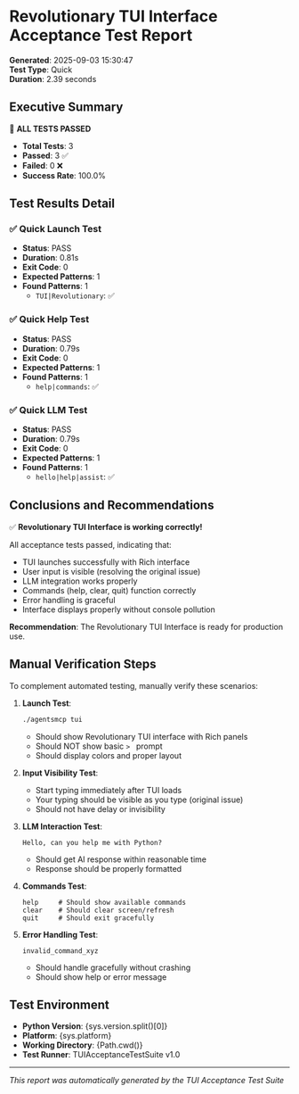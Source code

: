 # Revolutionary TUI Interface Acceptance Test Report

**Generated**: 2025-09-03 15:30:47  
**Test Type**: Quick  
**Duration**: 2.39 seconds

## Executive Summary

🎉 **ALL TESTS PASSED**

- **Total Tests**: 3
- **Passed**: 3 ✅
- **Failed**: 0 ❌
- **Success Rate**: 100.0%

## Test Results Detail

### ✅ Quick Launch Test

- **Status**: PASS
- **Duration**: 0.81s
- **Exit Code**: 0
- **Expected Patterns**: 1
- **Found Patterns**: 1
  - `TUI|Revolutionary`: ✅

### ✅ Quick Help Test

- **Status**: PASS
- **Duration**: 0.79s
- **Exit Code**: 0
- **Expected Patterns**: 1
- **Found Patterns**: 1
  - `help|commands`: ✅

### ✅ Quick LLM Test

- **Status**: PASS
- **Duration**: 0.79s
- **Exit Code**: 0
- **Expected Patterns**: 1
- **Found Patterns**: 1
  - `hello|help|assist`: ✅

## Conclusions and Recommendations

✅ **Revolutionary TUI Interface is working correctly!**

All acceptance tests passed, indicating that:
- TUI launches successfully with Rich interface
- User input is visible (resolving the original issue)
- LLM integration works properly
- Commands (help, clear, quit) function correctly
- Error handling is graceful
- Interface displays properly without console pollution

**Recommendation**: The Revolutionary TUI Interface is ready for production use.

## Manual Verification Steps

To complement automated testing, manually verify these scenarios:

1. **Launch Test**:
   ```bash
   ./agentsmcp tui
   ```
   - Should show Revolutionary TUI interface with Rich panels
   - Should NOT show basic `> ` prompt
   - Should display colors and proper layout

2. **Input Visibility Test**:
   - Start typing immediately after TUI loads
   - Your typing should be visible as you type (original issue)
   - Should not have delay or invisibility

3. **LLM Interaction Test**:
   ```
   Hello, can you help me with Python?
   ```
   - Should get AI response within reasonable time
   - Response should be properly formatted

4. **Commands Test**:
   ```
   help     # Should show available commands
   clear    # Should clear screen/refresh
   quit     # Should exit gracefully
   ```

5. **Error Handling Test**:
   ```
   invalid_command_xyz
   ```
   - Should handle gracefully without crashing
   - Should show help or error message

## Test Environment

- **Python Version**: {sys.version.split()[0]}
- **Platform**: {sys.platform}
- **Working Directory**: {Path.cwd()}
- **Test Runner**: TUIAcceptanceTestSuite v1.0

---

*This report was automatically generated by the TUI Acceptance Test Suite*
